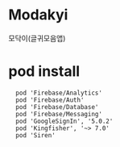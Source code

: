 # Modakyi
모닥이(글귀모음앱)


# pod install

```
  pod 'Firebase/Analytics'
  pod 'Firebase/Auth'
  pod 'Firebase/Database'
  pod 'Firebase/Messaging'
  pod 'GoogleSignIn', '5.0.2'
  pod 'Kingfisher', '~> 7.0'
  pod 'Siren'
```
